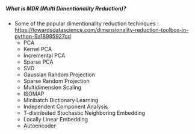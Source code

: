 ##### What is MDR (Multi Dimentionality Reduction)?
* Some of the popular dimentionality reduction techinques : https://towardsdatascience.com/dimensionality-reduction-toolbox-in-python-9a18995927cd
    * PCA
    * Kernel PCA 
    * Incremental PCA
    * Sparse PCA
    * SVD
    * Gaussian Random Projection
    * Sparse Random Projection
    * Multidimension Scaling
    * ISOMAP
    * Minibatch Dictionary Learning
    * Independent Component Analysis
    * T-distributed Stochastic Neighboring Embedding
    * Locally Linear Embedding
    * Autoencoder
